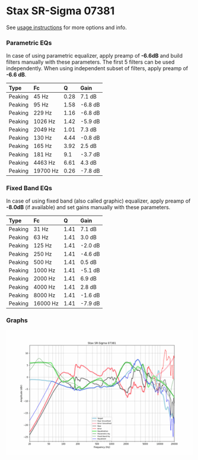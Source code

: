 # Stax SR-Sigma 07381
See [usage instructions](https://github.com/jaakkopasanen/AutoEq#usage) for more options and info.

### Parametric EQs
In case of using parametric equalizer, apply preamp of **-6.6dB** and build filters manually
with these parameters. The first 5 filters can be used independently.
When using independent subset of filters, apply preamp of **-6.6 dB**.

| Type    | Fc       |    Q | Gain    |
|:--------|:---------|:-----|:--------|
| Peaking | 45 Hz    | 0.28 | 7.1 dB  |
| Peaking | 95 Hz    | 1.58 | -6.8 dB |
| Peaking | 229 Hz   | 1.16 | -6.8 dB |
| Peaking | 1026 Hz  | 1.42 | -5.9 dB |
| Peaking | 2049 Hz  | 1.01 | 7.3 dB  |
| Peaking | 130 Hz   | 4.44 | -0.8 dB |
| Peaking | 165 Hz   | 3.92 | 2.5 dB  |
| Peaking | 181 Hz   | 9.1  | -3.7 dB |
| Peaking | 4463 Hz  | 6.61 | 4.3 dB  |
| Peaking | 19700 Hz | 0.26 | -7.8 dB |

### Fixed Band EQs
In case of using fixed band (also called graphic) equalizer, apply preamp of **-8.0dB**
(if available) and set gains manually with these parameters.

| Type    | Fc       |    Q | Gain    |
|:--------|:---------|:-----|:--------|
| Peaking | 31 Hz    | 1.41 | 7.1 dB  |
| Peaking | 63 Hz    | 1.41 | 3.0 dB  |
| Peaking | 125 Hz   | 1.41 | -2.0 dB |
| Peaking | 250 Hz   | 1.41 | -4.6 dB |
| Peaking | 500 Hz   | 1.41 | 0.5 dB  |
| Peaking | 1000 Hz  | 1.41 | -5.1 dB |
| Peaking | 2000 Hz  | 1.41 | 6.9 dB  |
| Peaking | 4000 Hz  | 1.41 | 2.8 dB  |
| Peaking | 8000 Hz  | 1.41 | -1.6 dB |
| Peaking | 16000 Hz | 1.41 | -7.9 dB |

### Graphs
![](./Stax%20SR-Sigma%2007381.png)